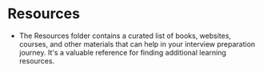 # Resources
- The Resources folder contains a curated list of books, websites, courses, and other materials that can help in your interview preparation journey. It's a valuable reference for finding additional learning resources.